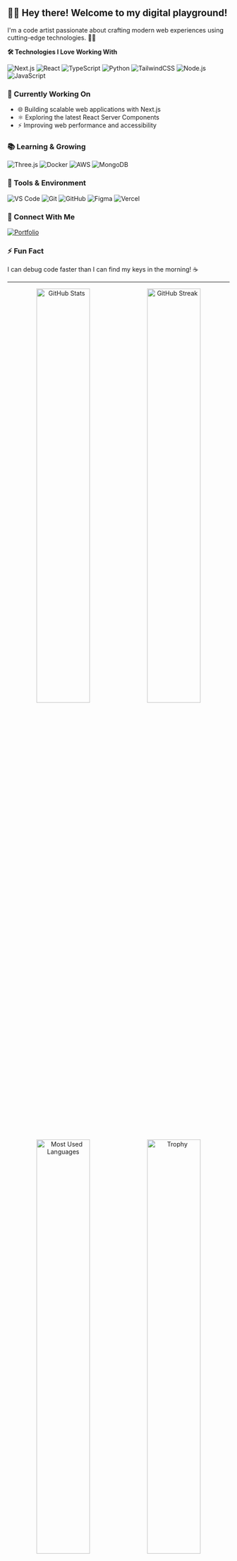 ## 👨‍💻 Hey there! Welcome to my digital playground! 

I'm a code artist passionate about crafting modern web experiences using cutting-edge technologies. 🎨✨

**🛠️ Technologies I Love Working With**

<div display="flex">
  <img src="https://img.shields.io/badge/Next.js-black?style=for-the-badge&logo=next.js&logoColor=white" alt="Next.js"/>
  <img src="https://img.shields.io/badge/React-20232A?style=for-the-badge&logo=react&logoColor=61DAFB" alt="React"/>
  <img src="https://img.shields.io/badge/TypeScript-007ACC?style=for-the-badge&logo=typescript&logoColor=white" alt="TypeScript"/>
  <img src="https://img.shields.io/badge/Python-3776AB?style=for-the-badge&logo=python&logoColor=white" alt="Python"/>
  <img src="https://img.shields.io/badge/Tailwind_CSS-38B2AC?style=for-the-badge&logo=tailwind-css&logoColor=white" alt="TailwindCSS"/>
  <img src="https://img.shields.io/badge/Node.js-43853D?style=for-the-badge&logo=node.js&logoColor=white" alt="Node.js"/>
  <img src="https://img.shields.io/badge/JavaScript-F7DF1E?style=for-the-badge&logo=javascript&logoColor=black" alt="JavaScript"/>
</div>

### 🚀 Currently Working On

- 🌐 Building scalable web applications with Next.js
- ⚛️ Exploring the latest React Server Components
- ⚡ Improving web performance and accessibility

### 📚 Learning & Growing 

<div display="flex">
  <img src="https://img.shields.io/badge/Three.js-black?style=for-the-badge&logo=three.js&logoColor=white" alt="Three.js"/>
  <img src="https://img.shields.io/badge/Docker-2496ED?style=for-the-badge&logo=docker&logoColor=white" alt="Docker"/>
  <img src="https://img.shields.io/badge/Amazon_AWS-232F3E?style=for-the-badge&logo=amazon-aws&logoColor=white" alt="AWS"/>
  <img src="https://img.shields.io/badge/MongoDB-4EA94B?style=for-the-badge&logo=mongodb&logoColor=white" alt="MongoDB"/>
</div>

### 🎯 Tools & Environment

<div display="flex">
  <img src="https://img.shields.io/badge/VS_Code-0078D4?style=for-the-badge&logo=visual%20studio%20code&logoColor=white" alt="VS Code"/>
  <img src="https://img.shields.io/badge/GIT-E44C30?style=for-the-badge&logo=git&logoColor=white" alt="Git"/>
  <img src="https://img.shields.io/badge/GitHub-100000?style=for-the-badge&logo=github&logoColor=white" alt="GitHub"/>
  <img src="https://img.shields.io/badge/Figma-F24E1E?style=for-the-badge&logo=figma&logoColor=white" alt="Figma"/>
  <img src="https://img.shields.io/badge/Vercel-000000?style=for-the-badge&logo=vercel&logoColor=white" alt="Vercel"/>
</div>

### 🌟 Connect With Me

<div display="flex">
  <a href="#">
    <img src="https://img.shields.io/badge/Portfolio-Coming%20Soon!-FF0000?style=for-the-badge&logo=About.me&logoColor=white" alt="Portfolio"/>
  </a>
</div>

### ⚡ Fun Fact

I can debug code faster than I can find my keys in the morning! ☕

---

<p align="center">
  <img width="49%" src="https://github-readme-stats.vercel.app/api?username=Klyrax207&show_icons=true&theme=tokyonight&hide_border=true&bg_color=0D1117&title_color=58A6FF&icon_color=58A6FF&text_color=C9D1D9" alt="GitHub Stats" />
  <img width="49%" src="https://github-readme-streak-stats.herokuapp.com/?user=Klyrax207&theme=tokyonight&hide_border=true&background=0D1117&ring=58A6FF&fire=58A6FF&currStreakLabel=58A6FF" alt="GitHub Streak" />
</p>

<p align="center">
  <img width="49%" src="https://github-readme-stats.vercel.app/api/top-langs/?username=Klyrax207&layout=compact&theme=tokyonight&hide_border=true&bg_color=0D1117&title_color=58A6FF&text_color=C9D1D9" alt="Most Used Languages" />
  <a href="https://github.com/Klyrax207?tab=repositories">
    <img width="49%" alt="Trophy" src="https://github-profile-trophy.vercel.app/?username=Klyrax207&rank=SECRET,SSS,SS,S,AAA&theme=tokyonight&no-frame=true&column=4" />
  </a>
</p>
